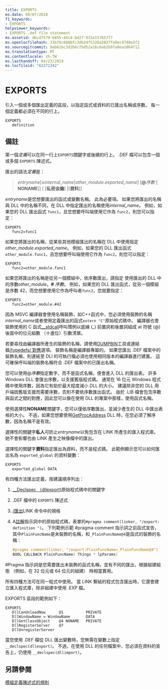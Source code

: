 ```yaml
---
title: EXPORTS
ms.date: 09/07/2018
f1_keywords:
- EXPORTS
helpviewer_keywords:
- EXPORTS .def file statement
ms.assetid: dbcd7579-b855-44c4-bd27-931e157657f7
ms.openlocfilehash: 33b70c680bfc3db24f5326a2027fa9ec4740e3f2
ms.sourcegitcommit: 0ab61bc3d2b6cfbd52a16c6ab2b97a8ea1864f12
ms.translationtype: MT
ms.contentlocale: zh-TW
ms.lasthandoff: 04/23/2019
ms.locfileid: "62271342"
---
```

# <a name="exports"></a>EXPORTS

引入一個或多個匯出定義的區段，以指定函式或資料的已匯出名稱或序數。 每一個定義都必須在不同的行上。

```DEF
EXPORTS
   definition
```

## <a name="remarks"></a>備註

第一個*定義*可以在同一行上`EXPORTS`關鍵字或後續的行上。 .DEF 檔可以包含一個或多個 `EXPORTS` 陳述式。

匯出的語法*定義*是：

> *entryname*\[__=__*internal_name*|*other_module.exported_name*] \[**\@**_序數_ \[ **NONAME**]] \[ \[**私密金鑰**] |\[**資料**]]

*entryname*是您想要匯出的函式或變數名稱。 此為必要項。 如果您將匯出的名稱與 DLL 中的名稱不同，在 DLL 中指定匯出的名稱使用*internal_name*。 例如，如果您的 DLL 匯出函式 `func1`，且您想要呼叫端使用它作為 `func2`，則您可以指定：

```DEF
EXPORTS
   func2=func1
```

如果您將匯出的名稱，從某些其他模組匯出的名稱在 DLL 中使用指定*other_module.exported_name*。 例如，如果您的 DLL 匯出函式 `other_module.func1`，且您想要呼叫端使用它作為 `func2`，則您可以指定：

```DEF
EXPORTS
   func2=other_module.func1
```

如果您將匯出的名稱是從另一個模組中，依序數匯出，請指定 使用匯出的 DLL 中的序數*other_module*。__#__ *序數*。 例如，如果您的 DLL 匯出函式，從另一個模組是序數 42，而您想要使用它作為呼叫者`func2`，您就要指定：

```DEF
EXPORTS
   func2=other_module.#42
```

因為 MSVC 編譯器會使用名稱裝飾，如C++函式中，您必須使用裝飾的名稱*internal_name*或者使用定義匯出的函式`extern "C"`原始程式碼中。 編譯器也會裝飾使用的 C 函式[__stdcall](../../cpp/stdcall.md)呼叫慣例以底線 (\_) 前置詞和後置詞組成 at 符號 (\@) 後面中的位元組數 （十進位）引數清單。

若要尋找由編譯器所產生的裝飾的名稱，請使用[DUMPBIN](dumpbin-reference.md)工具或連結器[/typedefs/ 對應](map-generate-mapfile.md)選項。 裝飾名稱是編譯器專屬的。 如果您匯出 .DEF 檔案中的裝飾名稱，則連結至 DLl 的可執行檔必須也使用相同版本的編譯器進行建置。 這可確保呼叫端的裝飾名稱符合 .DEF 檔案中的已匯出名稱。

您可以使用\@*序數*指定數字，而不是函式名稱，便會進入 DLL 的匯出表。 許多 Windows DLL 會匯出序數，以支援舊版程式碼。 通常在 16 位元 Windows 程式碼中使用序數，因為它有助於最大程度減小 DLL 的大小。 建議除非您的 DLL 用戶端因舊版支援而需要序數，否則不要依序數匯出函式。 由於 .LIB 檔會包含序數與函式之間的對應，因此您可以像在使用 DLL 的專案中那樣，使用函式名稱。

使用選擇性**NONAME**關鍵字，您可以僅依序數匯出，並減少產生的 DLL 中匯出表格的大小。 不過，如果您想要使用[GetProcAddress](/windows/desktop/api/libloaderapi/nf-libloaderapi-getprocaddress) DLL 時，在您必須了解序數，因為名稱不是有效。

選擇性的關鍵字**私人**可防止*entryname*以免包含在 LINK 所產生的匯入程式庫。 她不會影響也由 LINK 產生之映像檔中的匯出。

選擇性的關鍵字**資料**指定匯出為資料，而不是程式碼。 此範例顯示您可以如何匯出名為 `exported_global` 的資料變數：

```DEF
EXPORTS
   exported_global DATA
```

有四種方法匯出定義，按建議順序列出：

1. [__Declspec （dllexport)](../../cpp/dllexport-dllimport.md)原始程式碼中的關鍵字

1. .DEF 檔中的 `EXPORTS` 陳述式

1. [/匯出](export-exports-a-function.md)LINK 命令中的規格

1. A[註解](../../preprocessor/comment-c-cpp.md)指示詞中的原始程式碼，表單的`#pragma comment(linker, "/export: definition ")`。 下列範例示範 #pragma comment 指示詞之前函式宣告，其中`PlainFuncName`是未裝飾的名稱，和`_PlainFuncName@4`是函式的裝飾的名稱：

    ```cpp
    #pragma comment(linker, "/export:PlainFuncName=_PlainFuncName@4")
    BOOL CALLBACK PlainFuncName( Things * lpParams)
    ```

#Pragma 指示詞是您需要匯出未裝飾的函式名稱，並有不同的匯出，根據組建組態 （例如，在 32 位元或 64 位元的組建） 時相當實用。

所有四種方法可在同一程式中使用。 當 LINK 繫結的程式包含匯出時，它還會建立匯入程式庫，除非組建中使用 .EXP 檔。

EXPORTS 區段的範例如下：

```DEF
EXPORTS
   DllCanUnloadNow      @1          PRIVATE
   DllWindowName = WindowName       DATA
   DllGetClassObject    @4 NONAME   PRIVATE
   DllRegisterServer    @7
   DllUnregisterServer
```

當您使用 .DEF 檔從 DLL 匯出變數時，您無需在變數上指定 `__declspec(dllexport)`。 不過，在使用 DLL 的任何檔案中，您必須在資料的宣告上，仍使用 `__declspec(dllimport)`。

## <a name="see-also"></a>另請參閱

[模組定義陳述式的規則](rules-for-module-definition-statements.md)
